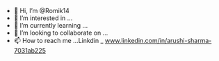 - 👋 Hi, I’m @Romik14
- 👀 I’m interested in ...
- 🌱 I’m currently learning ...
- 💞️ I’m looking to collaborate on ...
- 📫 How to reach me ...Linkdin _ www.linkedin.com/in/arushi-sharma-7031ab225
<!---
Romik14/Romik14 is a ✨ special ✨ repository because its `README.md` (this file) appears on your GitHub profile.
You can click the Preview link to take a look at your changes.
--->

